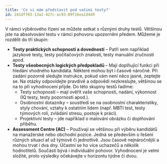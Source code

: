 ```yaml
---
title: 'Co si mám představit pod vašimi testy?'
id: 241dff03-13a2-427c-ac93-09f16ea1d4d9
---
```

<p>V rámci výběrového řízení se můžete setkat s různými druhy testů. Většinou jste na absolvování testu v rámci pohovoru upozorněni předem. Můžeme je rozdělit do tří skupin:
</p>
<ul>
	<li><strong>Testy praktických schopností a      dovedností</strong> –      Patří sem například jazykové testy, testy počítačových znalostí, testy      manuální zručnosti apod.</li>
	<li><strong>Testy
              všeobecných logických předpokladů
	</strong> – Mají doplňující funkci při hledání vhodného kandidáta. Některé mohou být i časově náročné. Při zadání pozorně sledujte instrukce, pokud vám není něco jasné, zeptejte se. Na otázky odpovídejte pravdivě a odpovědi nezkreslujte, většinou se na to při vyhodnocení přijde. Do této skupiny testů řadíme:<o:p></o:p>
	<ul>
		<li>Testy schopností – mají ověřit vaše schopnosti, nadání, výkonnost (IQ testy, testy pozornosti apod.).<o:p></o:p></li>
		<li>Osobnostní dotazníky – soustředí se na osobnostní charakteristiky, styly chování, vztahy k ostatním lidem (např. MBTI test, testy týmových rolí, zvládání stresu, postoje k práci).<o:p></o:p></li>
		<li>Projektivní testy – jde například o malování obrázku či doplňování příběhu.</li>
	</ul></li>
	<li><strong>Assessment Centre (AC)</strong> – Používají se většinou při
     výběru kandidátů na manažerské nebo obchodní pozice. Jedná se především o
     řešení různých situací ať už týmově či jednotlivě. Jsou časově
     nejnáročnější a mohou trvat i dva dny. Účastní se ho více uchazečů a
     několik hodnotitelů. Součástí bývá i individuální pohovor. Vyhodnocení je velmi složité, proto výsledky
     očekávejte v horizontu týdne či dvou.
	</li>
</ul>